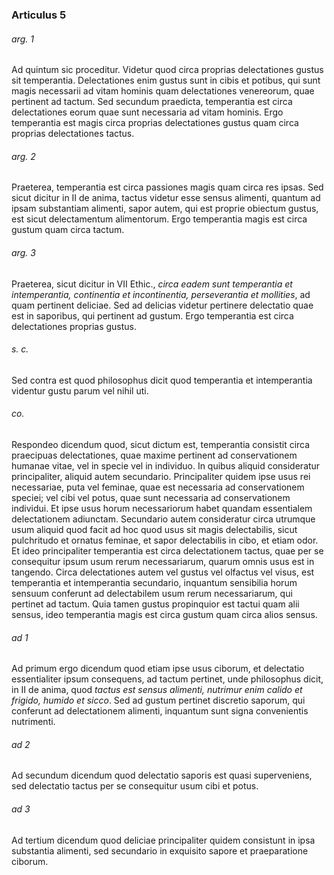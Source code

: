 ### Articulus 5

###### arg. 1
Ad quintum sic proceditur. Videtur quod circa proprias delectationes gustus sit temperantia. Delectationes enim gustus sunt in cibis et potibus, qui sunt magis necessarii ad vitam hominis quam delectationes venereorum, quae pertinent ad tactum. Sed secundum praedicta, temperantia est circa delectationes eorum quae sunt necessaria ad vitam hominis. Ergo temperantia est magis circa proprias delectationes gustus quam circa proprias delectationes tactus.

###### arg. 2
Praeterea, temperantia est circa passiones magis quam circa res ipsas. Sed sicut dicitur in II de anima, tactus videtur esse sensus alimenti, quantum ad ipsam substantiam alimenti, sapor autem, qui est proprie obiectum gustus, est sicut delectamentum alimentorum. Ergo temperantia magis est circa gustum quam circa tactum.

###### arg. 3
Praeterea, sicut dicitur in VII Ethic., *circa eadem sunt temperantia et intemperantia, continentia et incontinentia, perseverantia et mollities*, ad quam pertinent deliciae. Sed ad delicias videtur pertinere delectatio quae est in saporibus, qui pertinent ad gustum. Ergo temperantia est circa delectationes proprias gustus.

###### s. c.
Sed contra est quod philosophus dicit quod temperantia et intemperantia videntur gustu parum vel nihil uti.

###### co.
Respondeo dicendum quod, sicut dictum est, temperantia consistit circa praecipuas delectationes, quae maxime pertinent ad conservationem humanae vitae, vel in specie vel in individuo. In quibus aliquid consideratur principaliter, aliquid autem secundario. Principaliter quidem ipse usus rei necessariae, puta vel feminae, quae est necessaria ad conservationem speciei; vel cibi vel potus, quae sunt necessaria ad conservationem individui. Et ipse usus horum necessariorum habet quandam essentialem delectationem adiunctam. Secundario autem consideratur circa utrumque usum aliquid quod facit ad hoc quod usus sit magis delectabilis, sicut pulchritudo et ornatus feminae, et sapor delectabilis in cibo, et etiam odor. Et ideo principaliter temperantia est circa delectationem tactus, quae per se consequitur ipsum usum rerum necessariarum, quarum omnis usus est in tangendo. Circa delectationes autem vel gustus vel olfactus vel visus, est temperantia et intemperantia secundario, inquantum sensibilia horum sensuum conferunt ad delectabilem usum rerum necessariarum, qui pertinet ad tactum. Quia tamen gustus propinquior est tactui quam alii sensus, ideo temperantia magis est circa gustum quam circa alios sensus.

###### ad 1
Ad primum ergo dicendum quod etiam ipse usus ciborum, et delectatio essentialiter ipsum consequens, ad tactum pertinet, unde philosophus dicit, in II de anima, quod *tactus est sensus alimenti, nutrimur enim calido et frigido, humido et sicco*. Sed ad gustum pertinet discretio saporum, qui conferunt ad delectationem alimenti, inquantum sunt signa convenientis nutrimenti.

###### ad 2
Ad secundum dicendum quod delectatio saporis est quasi superveniens, sed delectatio tactus per se consequitur usum cibi et potus.

###### ad 3
Ad tertium dicendum quod deliciae principaliter quidem consistunt in ipsa substantia alimenti, sed secundario in exquisito sapore et praeparatione ciborum.

